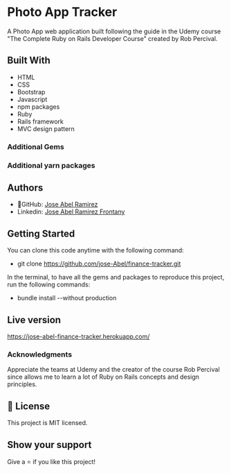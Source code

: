 # Photo App Tracker

A Photo App web application built following the guide in the Udemy course "The Complete Ruby on Rails Developer Course" created by Rob Percival.

## Built With
- HTML
- CSS
- Bootstrap
- Javascript
- npm packages
- Ruby
- Rails framework
- MVC design pattern

### Additional Gems


### Additional yarn packages


## Authors
- 👤GitHub: [Jose Abel Ramirez](https://github.com/jose-Abel)
- Linkedin: [Jose Abel Ramirez Frontany](https://www.linkedin.com/in/jose-abel-ramirez-frontany-7674a842/)


## Getting Started
You can clone this code anytime with the following command:
- git clone https://github.com/jose-Abel/finance-tracker.git

In the terminal, to have all the gems and packages to reproduce this project, run the following commands:

- bundle install --without production


## Live version
https://jose-abel-finance-tracker.herokuapp.com/


### Acknowledgments
Appreciate the teams at Udemy and the creator of the course Rob Percival since allows me to learn a lot of Ruby on Rails concepts and design principles.

## 📝 License
This project is MIT licensed.


## Show your support
Give a ⭐️ if you like this project!
